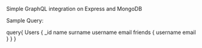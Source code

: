 Simple GraphQL integration on Express and MongoDB

Sample Query:

query{
  Users {
    _id
    name
    surname
    username
    email
    friends {
      username
      email
    }
  }
}
